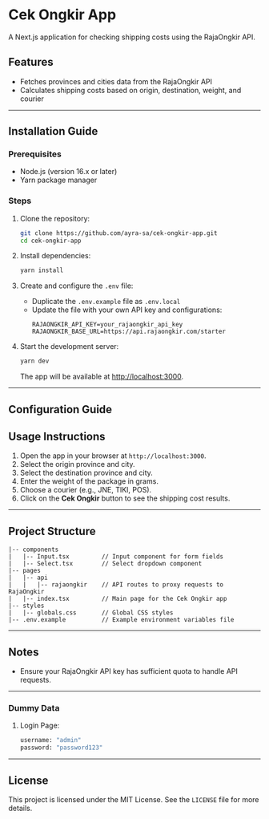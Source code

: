# Cek Ongkir App

A Next.js application for checking shipping costs using the RajaOngkir API.

## Features
- Fetches provinces and cities data from the RajaOngkir API
- Calculates shipping costs based on origin, destination, weight, and courier

---

## Installation Guide

### Prerequisites
- Node.js (version 16.x or later)
- Yarn package manager

### Steps
1. Clone the repository:
   ```bash
   git clone https://github.com/ayra-sa/cek-ongkir-app.git
   cd cek-ongkir-app
   ```

2. Install dependencies:
   ```bash
   yarn install
   ```

3. Create and configure the `.env` file:
   - Duplicate the `.env.example` file as `.env.local`
   - Update the file with your own API key and configurations:
     ```plaintext
     RAJAONGKIR_API_KEY=your_rajaongkir_api_key
     RAJAONGKIR_BASE_URL=https://api.rajaongkir.com/starter
     ```

4. Start the development server:
   ```bash
   yarn dev
   ```
   The app will be available at [http://localhost:3000](http://localhost:3000).

---

## Configuration Guide

## Usage Instructions

1. Open the app in your browser at `http://localhost:3000`.
2. Select the origin province and city.
3. Select the destination province and city.
4. Enter the weight of the package in grams.
5. Choose a courier (e.g., JNE, TIKI, POS).
6. Click on the **Cek Ongkir** button to see the shipping cost results.

---

## Project Structure

```plaintext
|-- components
|   |-- Input.tsx         // Input component for form fields
|   |-- Select.tsx        // Select dropdown component
|-- pages
|   |-- api
|   |   |-- rajaongkir    // API routes to proxy requests to RajaOngkir
|   |-- index.tsx         // Main page for the Cek Ongkir app
|-- styles
|   |-- globals.css       // Global CSS styles
|-- .env.example          // Example environment variables file
```

---

## Notes
- Ensure your RajaOngkir API key has sufficient quota to handle API requests.

---

### Dummy Data
1. Login Page:
   ```bash
   username: "admin"
   password: "password123"
   ```
---

## License
This project is licensed under the MIT License. See the `LICENSE` file for more details.
